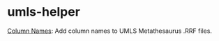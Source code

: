 # umls-helper

[Column Names](https://github.com/davidanderson3/umls-helper/tree/main/column-names): Add column names to UMLS Metathesaurus .RRF files.
